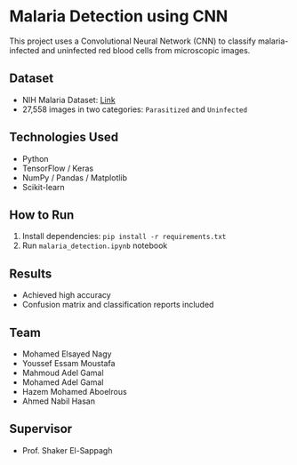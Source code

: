 # Malaria Detection using CNN

This project uses a Convolutional Neural Network (CNN) to classify malaria-infected and uninfected red blood cells from microscopic images.

## Dataset
- NIH Malaria Dataset: [Link](https://ceb.nlm.nih.gov/repositories/malaria-datasets/)
- 27,558 images in two categories: `Parasitized` and `Uninfected`

## Technologies Used
- Python
- TensorFlow / Keras
- NumPy / Pandas / Matplotlib
- Scikit-learn

## How to Run
1. Install dependencies: `pip install -r requirements.txt`
2. Run `malaria_detection.ipynb` notebook

## Results
- Achieved high accuracy
- Confusion matrix and classification reports included

## Team
- Mohamed Elsayed Nagy
- Youssef Essam Moustafa
- Mahmoud Adel Gamal
- Mohamed Adel Gamal
- Hazem Mohamed Aboelrous
- Ahmed Nabil Hasan

## Supervisor
- Prof. Shaker El-Sappagh
